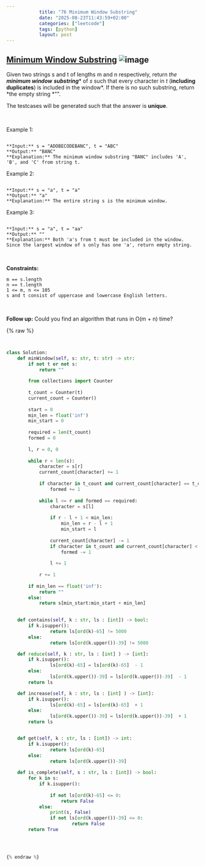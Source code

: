 ```yaml
---
            title: "76 Minimum Window Substring"
            date: "2025-08-23T11:43:59+02:00"
            categories: ["leetcode"]
            tags: [python]
            layout: post
---
```

            
## [Minimum Window Substring](https://leetcode.com/problems/minimum-window-substring) ![image](https://img.shields.io/badge/Difficulty-Hard-red)

Given two strings s and t of lengths m and n respectively, return *the **minimum window*** ***substring**** of *s* such that every character in *t* (**including duplicates**) is included in the window*. If there is no such substring, return *the empty string *"".

The testcases will be generated such that the answer is **unique**.

 

Example 1:

```

**Input:** s = "ADOBECODEBANC", t = "ABC"
**Output:** "BANC"
**Explanation:** The minimum window substring "BANC" includes 'A', 'B', and 'C' from string t.

```

Example 2:

```

**Input:** s = "a", t = "a"
**Output:** "a"
**Explanation:** The entire string s is the minimum window.

```

Example 3:

```

**Input:** s = "a", t = "aa"
**Output:** ""
**Explanation:** Both 'a's from t must be included in the window.
Since the largest window of s only has one 'a', return empty string.

```

 

**Constraints:**

	m == s.length
	n == t.length
	1 <= m, n <= 105
	s and t consist of uppercase and lowercase English letters.

 

**Follow up:** Could you find an algorithm that runs in O(m + n) time?

{% raw %}


```python


class Solution:
    def minWindow(self, s: str, t: str) -> str:
        if not t or not s:
            return ""
        
        from collections import Counter
        
        t_count = Counter(t)
        current_count = Counter()
        
        start = 0
        min_len = float('inf')
        min_start = 0
        
        required = len(t_count)
        formed = 0
        
        l, r = 0, 0
        
        while r < len(s):
            character = s[r]
            current_count[character] += 1
            
            if character in t_count and current_count[character] == t_count[character]:
                formed += 1
            
            while l <= r and formed == required:
                character = s[l]
                
                if r - l + 1 < min_len:
                    min_len = r - l + 1
                    min_start = l
                
                current_count[character] -= 1
                if character in t_count and current_count[character] < t_count[character]:
                    formed -= 1
                
                l += 1
            
            r += 1
        
        if min_len == float('inf'):
            return ""
        else:
            return s[min_start:min_start + min_len]

                                       
    def contains(self, k : str, ls : [int]) -> bool:
        if k.isupper():
                return ls[ord(k)-65] != 5000
        else:
                return ls[ord(k.upper())-39] != 5000

    def reduce(self, k : str, ls : [int] ) -> [int]:
        if k.isupper():
                ls[ord(k)-65] = ls[ord(k)-65]  - 1
        else:
                ls[ord(k.upper())-39] = ls[ord(k.upper())-39]  - 1
        return ls

    def increase(self, k : str, ls : [int] ) -> [int]:
        if k.isupper():
                ls[ord(k)-65] = ls[ord(k)-65]  + 1
        else:
                ls[ord(k.upper())-39] = ls[ord(k.upper())-39]  + 1
        return ls


    def get(self, k : str, ls : [int]) -> int:
        if k.isupper():
                return ls[ord(k)-65]
        else:
                return ls[ord(k.upper())-39]
    
    def is_complete(self, s : str, ls : [int]) -> bool:
        for k in s:
            if k.isupper():
                
                if not ls[ord(k)-65] <= 0:
                    return False
            else:
                print(s, False)
                if not ls[ord(k.upper())-39] <= 0:
                        return False
        return True

        


{% endraw %}
```
